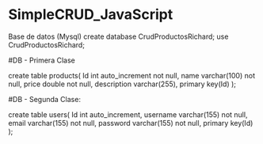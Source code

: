 # SimpleCRUD_JavaScript


Base de datos (Mysql)
create database CrudProductosRichard;
use CrudProductosRichard;

#DB - Primera Clase

create table products(
Id int auto_increment not null,
name varchar(100) not null,
price double not null,
description varchar(255),
primary key(Id)
);

#DB - Segunda Clase:

create table users(
Id int auto_increment,
username varchar(155) not null,
email varchar(155) not null,
password varchar(155) not null,
primary key(Id)
);
